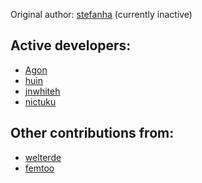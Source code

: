 Original author: [stefanha](https://github.com/stefanha) (currently inactive)

Active developers:
------------------

*   [Agon](https://github.com/Agon)
*   [huin](https://github.com/huin)
*   [jnwhiteh](https://github.com/jnwhiteh)
*   [nictuku](https://github.com/nictuku)

Other contributions from:
-------------------------

*   [welterde](https://github.com/welterde)
*   [femtoo](https://github.com/femtoo)
